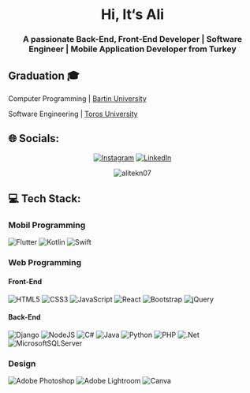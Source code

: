 <h1 align="center">Hi, It‘s Ali</h1>
<h3 align="center">A passionate Back-End, Front-End Developer | Software Engineer | Mobile Application Developer from Turkey</h3>

## Graduation 🎓

Computer Programming |  [Bartin University](https://w3.bartin.edu.tr/)

Software Engineering |  [Toros University](https://toros.edu.tr/)


## 🌐 Socials:
[<p align="center"> ![Instagram](https://img.shields.io/badge/Instagram-%23E4405F.svg?logo=Instagram&logoColor=white)](https://instagram.com/alitekn07) [![LinkedIn](https://img.shields.io/badge/LinkedIn-%230077B5.svg?logo=linkedin&logoColor=white)](https://linkedin.com/in/alitekn07) <p align="center"> <img src="https://komarev.com/ghpvc/?username=alitekn07&label=Profile%20views&color=0e75b6&style=flat" alt="alitekn07" /> </p>


## 💻 Tech Stack:

### Mobil Programming

![Flutter](https://img.shields.io/badge/Flutter-%2302569B.svg?style=flat&logo=Flutter&logoColor=white)
![Kotlin](https://img.shields.io/badge/kotlin-%230095D5.svg?style=flat&logo=kotlin&logoColor=white)
![Swift](https://img.shields.io/badge/swift-F54A2A?style=flat&logo=swift&logoColor=white)

### Web Programming
#### Front-End

![HTML5](https://img.shields.io/badge/html5-%23E34F26.svg?style=flat&logo=html5&logoColor=white)
![CSS3](https://img.shields.io/badge/css3-%231572B6.svg?style=flat&logo=css3&logoColor=white)
![JavaScript](https://img.shields.io/badge/javascript-%23323330.svg?style=flat&logo=javascript&logoColor=%23F7DF1E)
![React](https://img.shields.io/badge/react-%2320232a.svg?style=flat&logo=react&logoColor=%2361DAFB)
![Bootstrap](https://img.shields.io/badge/bootstrap-%23563D7C.svg?style=flat&logo=bootstrap&logoColor=white)
![jQuery](https://img.shields.io/badge/jquery-%230769AD.svg?style=flat&logo=jquery&logoColor=white)

#### Back-End

![Django](https://img.shields.io/badge/django-%23092E20.svg?style=flat&logo=django&logoColor=white)
![NodeJS](https://img.shields.io/badge/node.js-6DA55F?style=flat&logo=node.js&logoColor=white)
![C#](https://img.shields.io/badge/c%23-%23239120.svg?style=flat&logo=c-sharp&logoColor=white)
![Java](https://img.shields.io/badge/java-%23ED8B00.svg?style=flat&logo=java&logoColor=white)
![Python](https://img.shields.io/badge/python-3670A0?style=flat&logo=python&logoColor=ffdd54)
![PHP](https://img.shields.io/badge/php-%23777BB4.svg?style=flat&logo=php&logoColor=white)
![.Net](https://img.shields.io/badge/.NET-5C2D91?style=flat&logo=.net&logoColor=white)
![MicrosoftSQLServer](https://img.shields.io/badge/Microsoft%20SQL%20Sever-CC2927?style=flat&logo=microsoft%20sql%20server&logoColor=white)

### Design

![Adobe Photoshop](https://img.shields.io/badge/adobephotoshop-%2331A8FF.svg?style=flat&logo=adobephotoshop&logoColor=white)
![Adobe Lightroom](https://img.shields.io/badge/Adobe%20Lightroom-31A8FF.svg?style=flat&logo=Adobe%20Lightroom&logoColor=white)
![Canva](https://img.shields.io/badge/Canva-%2300C4CC.svg?style=flat&logo=Canva&logoColor=white)                   
<br/>

